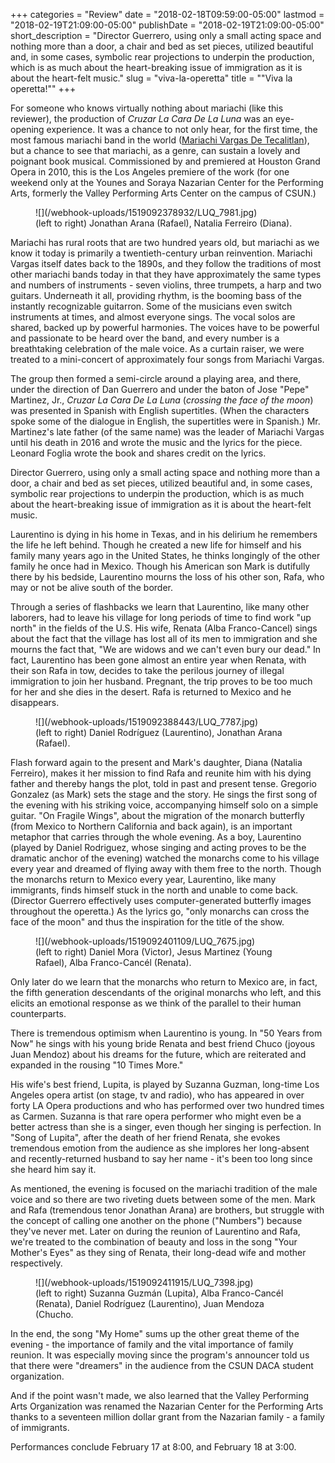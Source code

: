 +++
categories = "Review"
date = "2018-02-18T09:59:00-05:00"
lastmod = "2018-02-19T21:09:00-05:00"
publishDate = "2018-02-19T21:09:00-05:00"
short_description = "Director Guerrero, using only a small acting space and nothing more than a door, a chair and bed as set pieces, utilized beautiful and, in some cases, symbolic rear projections to underpin the production, which is as much about the heart-breaking issue of immigration as it is about the heart-felt music."
slug = "viva-la-operetta"
title = "&quot;Viva la operetta!&quot;"
+++

For someone who knows virtually nothing about mariachi (like this reviewer), the production of *Cruzar La Cara De La Luna* was an eye-opening experience. It was a chance to not only hear, for the first time, the most famous mariachi band in the world ([Mariachi Vargas De Tecalitlan](https://www.youtube.com/watch?v=8NWSWg7c0Ec)), but a chance to see that mariachi, as a genre, can sustain a lovely and poignant book musical. Commissioned by and premiered at Houston Grand Opera in 2010, this is the Los Angeles premiere of the work (for one weekend only at the Younes and Soraya Nazarian Center for the Performing Arts, formerly the Valley Performing Arts Center on the campus of CSUN.)

<figure data-type="image">
![](/webhook-uploads/1519092378932/LUQ_7981.jpg)
<figcaption>(left to right) Jonathan Arana (Rafael), Natalia Ferreiro (Diana).</figcaption>
</figure>

Mariachi has rural roots that are two hundred years old, but mariachi as we know it today is primarily a twentieth-century urban reinvention. Mariachi Vargas itself dates back to the 1890s, and they follow the traditions of most other mariachi bands today in that they have approximately the same types and numbers of instruments - seven violins, three trumpets, a harp and two guitars. Underneath it all, providing rhythm, is the booming bass of the instantly recognizable guitarron. Some of the musicians even switch instruments at times, and almost everyone sings. The vocal solos are shared, backed up by powerful harmonies. The voices have to be powerful and passionate to be heard over the band, and every number is a breathtaking celebration of the male voice. As a curtain raiser, we were treated to a mini-concert of approximately four songs from Mariachi Vargas.

The group then formed a semi-circle around a playing area, and there, under the direction of Dan Guerrero and under the baton of Jose "Pepe" Martinez, Jr., *Cruzar La Cara De La Luna* (*crossing the face of the moon*) was presented in Spanish with English supertitles. (When the characters spoke some of the dialogue in English, the supertitles were in Spanish.) Mr. Martinez's late father (of the same name) was the leader of Mariachi Vargas until his death in 2016 and wrote the music and the lyrics for the piece. Leonard Foglia wrote the book and shares credit on the lyrics.

Director Guerrero, using only a small acting space and nothing more than a door, a chair and bed as set pieces, utilized beautiful and, in some cases, symbolic rear projections to underpin the production, which is as much about the heart-breaking issue of immigration as it is about the heart-felt music.

Laurentino is dying in his home in Texas, and in his delirium he remembers the life he left behind. Though he created a new life for himself and his family many years ago in the United States, he thinks longingly of the other family he once had in Mexico. Though his American son Mark is dutifully there by his bedside, Laurentino mourns the loss of his other son, Rafa, who may or not be alive south of the border.

Through a series of flashbacks we learn that Laurentino, like many other laborers, had to leave his village for long periods of time to find work "up north" in the fields of the U.S. His wife, Renata (Alba Franco-Cancel) sings about the fact that the village has lost all of its men to immigration and she mourns the fact that, "We are widows and we can't even bury our dead." In fact, Laurentino has been gone almost an entire year when Renata, with their son Rafa in tow, decides to take the perilous journey of illegal immigration to join her husband. Pregnant, the trip proves to be too much for her and she dies in the desert. Rafa is returned to Mexico and he disappears.

<figure data-type="image">
![](/webhook-uploads/1519092388443/LUQ_7787.jpg)
<figcaption>(left to right) Daniel Rodríguez (Laurentino), Jonathan Arana (Rafael).</figcaption>
</figure>

Flash forward again to the present and Mark's daughter, Diana (Natalia Ferreiro), makes it her mission to find Rafa and reunite him with his dying father and thereby hangs the plot, told in past and present tense.
Gregorio Gonzalez (as Mark) sets the stage and the story. He sings the first song of the evening with his striking voice, accompanying himself solo on a simple guitar. "On Fragile Wings", about the migration of the monarch butterfly (from Mexico to Northern California and back again), is an important metaphor that carries through the whole evening. As a boy, Laurentino (played by Daniel Rodriguez, whose singing and acting proves to be the dramatic anchor of the evening) watched the monarchs come to his village every year and dreamed of flying away with them free to the north. Though the monarchs return to Mexico every year, Laurentino, like many immigrants, finds himself stuck in the north and unable to come back. (Director Guerrero effectively uses computer-generated butterfly images throughout the operetta.) As the lyrics go, "only monarchs can cross the face of the moon" and thus the inspiration for the title of the show.

<figure data-type="image">
![](/webhook-uploads/1519092401109/LUQ_7675.jpg)
<figcaption>(left to right) Daniel Mora (Victor), Jesus Martinez (Young Rafael), Alba Franco-Cancél (Renata).</figcaption>
</figure>

Only later do we learn that the monarchs who return to Mexico are, in fact, the fifth generation descendants of the original monarchs who left, and this elicits an emotional response as we think of the parallel to their human counterparts.

There is tremendous optimism when Laurentino is young. In "50 Years from Now" he sings with his young bride Renata and best friend Chuco (joyous Juan Mendoz) about his dreams for the future, which are reiterated and expanded in the rousing "10 Times More."

His wife's best friend, Lupita, is played by Suzanna Guzman, long-time Los Angeles opera artist (on stage, tv and radio), who has appeared in over forty LA Opera productions and who has performed over two hundred times as Carmen. Suzanna is that rare opera performer who might even be a better actress than she is a singer, even though her singing is perfection. In "Song of Lupita", after the death of her friend Renata, she evokes tremendous emotion from the audience as she implores her long-absent and recently-returned husband to say her name - it's been too long since she heard him say it.

As mentioned, the evening is focused on the mariachi tradition of the male voice and so there are two riveting duets between some of the men. Mark and Rafa (tremendous tenor Jonathan Arana) are brothers, but struggle with the concept of calling one another on the phone ("Numbers") because they've never met. Later on during the reunion of Laurentino and Rafa, we're treated to the combination of beauty and loss in the song "Your Mother's Eyes" as they sing of Renata, their long-dead wife and mother respectively.

<figure data-type="image">
![](/webhook-uploads/1519092411915/LUQ_7398.jpg)
<figcaption>(left to right) Suzanna Guzmán (Lupita), Alba Franco-Cancél (Renata), Daniel Rodríguez (Laurentino), Juan Mendoza (Chucho.</figcaption>
</figure>

In the end, the song "My Home" sums up the other great theme of the evening - the importance of family and the vital importance of family reunion. It was especially moving since the program's announcer told us that there were "dreamers" in the audience from the CSUN DACA student organization.

And if the point wasn't made, we also learned that the Valley Performing Arts Organization was renamed the Nazarian Center for the Performing Arts thanks to a seventeen million dollar grant from the Nazarian family - a family of immigrants.

Performances conclude February 17 at 8:00, and February 18 at 3:00.
